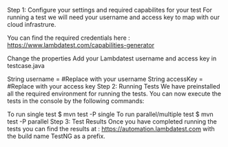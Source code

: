 
Step 1: Configure your settings and required capabilites for your test
For running a test we will need your username and access key to map with our cloud infrastrure.

You can find the required credentials here : https://www.lambdatest.com/capabilities-generator

Change the properties
Add your Lambdatest username and access key in testcase.java

String username = <YOUR LT_USERNAME> #Replace with your username
String accessKey = <YOUR LT_ACCESS_KEY> #Replace with your access key
Step 2: Running Tests
We have preinstalled all the required environment for running the tests. You can now execute the tests in the console by the following commands:

To run single test
$ mvn test -P single
To run parallel/multiple test
$ mvn test -P parallel
Step 3: Test Results
Once you have completed running the tests you can find the results at : https://automation.lambdatest.com with the build name TestNG as a prefix.
